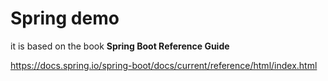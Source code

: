 # Spring demo 

it is based on the book **Spring Boot Reference Guide**

https://docs.spring.io/spring-boot/docs/current/reference/html/index.html 



